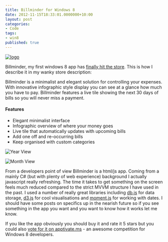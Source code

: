 ```yaml
---
title: Billminder for Windows 8
date: 2012-11-15T18:33:01.0000000+10:00
layout: post
categories:
- Code
tags:
- win8
published: true
---
```


[![logo](http://wscont1.apps.microsoft.com/winstore/1x/6108fd88-128e-42bd-8654-8f9fc1f43438/Icon.43147.png)](http://apps.microsoft.com/webpdp/en-US/app/billminder/016419f6-fa32-463b-8265-a8d26f3bb0c0)

Billminder, my first windows 8 app has [finally hit the store](http://apps.microsoft.com/webpdp/en-US/app/billminder/016419f6-fa32-463b-8265-a8d26f3bb0c0). This is how I describe it in my wanky store description:

Billminder is a minimalist and elegant solution for controlling your expenses. With innovative infographic style display you can see at a glance how much you have to pay. Billminder features a live tile showing the next 30 days of bills so you will never miss a payment.

#### Features

 - Elegant minimalist interface
 - Infographic overview of where your money goes
 - Live tile that automatically updates with upcoming bills
 - Add one off and re-occurring bills
 - Keep organised with custom categories
 
![Year View](http://wscont1.apps.microsoft.com/winstore/1x/6108fd88-128e-42bd-8654-8f9fc1f43438/Screenshot.43147.1000001.jpg)

![Month View](http://wscont2.apps.microsoft.com/winstore/1x/6108fd88-128e-42bd-8654-8f9fc1f43438/Screenshot.43147.1000002.jpg)
 
From a developers point of view Billminder is a html/js app. Coming from a mainly C# (but with plenty of web experience) background I actually javascript really refreshing. The time it takes to get something on the screen feels much reduced compared to the strict MVVM structure I have used in the past. I used a number of really great libraries including [db.js](http://aaronpowell.github.com/db.js/) for data storage, [d3.js](http://d3js.org/) for cool visualisations and [moment.js](http://momentjs.com/) for working with dates. I should have some posts on specifics up in the nearish future so if you see something in the app you want and you want to know how it works let me know.

If you like the app obviously you should buy it and rate it 5 stars but you could also [vote for it on apptivate.ms](http://apptivate.ms/apps/1284/billminder) - an awesome competition for Windows 8 developers.